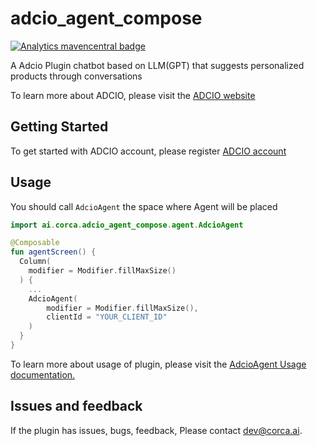 #  adcio_agent_compose
[![Analytics mavencentral badge](https://img.shields.io/maven-central/v/io.github.corca-ai/adcio_agent_compose.svg)](https://central.sonatype.com/artifact/io.github.corca-ai/adcio_agent_compose) 

A Adcio Plugin chatbot based on LLM(GPT) that suggests personalized products through conversations

To learn more about ADCIO, please visit the [ADCIO website](https://www.adcio.ai/)
</br>

## Getting Started
To get started with ADCIO account, please register [ADCIO account](https://app.adcio.ai/en/)
</br>

## Usage
You should call `AdcioAgent` the space where Agent will be placed
```kotlin
import ai.corca.adcio_agent_compose.agent.AdcioAgent

@Composable
fun agentScreen() {
  Column(
    modifier = Modifier.fillMaxSize()
  ) {
    ...
    AdcioAgent(
        modifier = Modifier.fillMaxSize(),
        clientId = "YOUR_CLIENT_ID"
    )
  }
}
```

To learn more about usage of plugin, please visit the [AdcioAgent Usage documentation.](https://docs.adcio.ai/en/sdk/agent/android)
</br>

## Issues and feedback
If the plugin has issues, bugs, feedback, Please contact <dev@corca.ai>.
